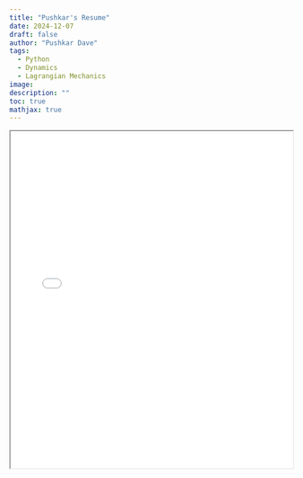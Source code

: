 ```yaml
---
title: "Pushkar's Resume"
date: 2024-12-07
draft: false
author: "Pushkar Dave"
tags:
  - Python
  - Dynamics
  - Lagrangian Mechanics
image: 
description: ""
toc: true
mathjax: true
---
```

<iframe src="/Pushkar-Resume.pdf" width="100%" height="600px"></iframe>

